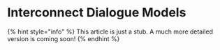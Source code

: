 # Interconnect Dialogue Models

{% hint style="info" %}
This article is just a stub. A much more detailed version is coming soon!
{% endhint %}

